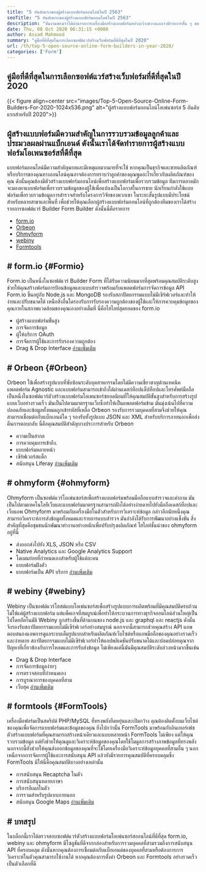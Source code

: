 ```yaml
---
title: "5 อันดับแรกของผู้สร้างแบบฟอร์มออนไลน์ในปี 2563" 
seoTitle: "5 อันดับแรกของผู้สร้างแบบฟอร์มออนไลน์ในปี 2563" 
description: "ทีมงานของเราได้ผ่านรายการเครื่องมือสร้างแบบฟอร์มอย่างกว้างขวางและเรามีรายการสั้น ๆ ของซอฟต์แวร์สร้างแบบฟอร์มออนไลน์ชั้นนำสำหรับคุณ" 
date: Thu, 08 Oct 2020 06:31:15 +0000
author: Assad Mahmood
summary: "คู่มือที่ดีที่สุดในการเลือกซอฟต์แวร์สร้างเว็บฟอร์มที่ดีที่สุดในปี 2020" 
url: /th/top-5-open-source-online-form-builders-in-year-2020/
categories: ['Form']
---
```


## คู่มือที่ดีที่สุดในการเลือกซอฟต์แวร์สร้างเว็บฟอร์มที่ดีที่สุดในปี 2020

{{< figure align=center src="images/Top-5-Open-Source-Online-Form-Builders-For-2020-1024x536.png" alt="ผู้สร้างแบบฟอร์มออนไลน์โอเพ่นซอร์ส 5 อันดับแรกสำหรับปี 2020">}}


## ผู้สร้างแบบฟอร์มมีความสำคัญในการรวบรวมข้อมูลลูกค้าและประมวลผลผ่านแบ็กเอนด์ ดังนั้นเราได้จัดทำรายการผู้สร้างแบบฟอร์มโอเพนซอร์สที่ดีที่สุด
แบบฟอร์มออนไลน์มีความสำคัญมากและมีเหตุผลมากมายที่จะใช้ หากคุณเป็นธุรกิจและขายผลิตภัณฑ์หรือบริการของคุณทางออนไลน์คุณอาจต้องการทราบว่าลูกค้าของคุณพูดอะไรเกี่ยวกับผลิตภัณฑ์ของคุณ ดังนั้นคุณต้องมีตัวสร้างแบบฟอร์มออนไลน์เพื่อสร้างแบบฟอร์มเพื่อรวบรวมข้อมูล
ทีมการตลาดมักจะมองหาแบบฟอร์มเพื่อรวบรวมข้อมูลของผู้ใช้เพื่อแปลงเป็นโอกาสในการขาย นักเรียนกำลังใช้แบบฟอร์มเพื่อรวบรวมข้อมูลการสำรวจสำหรับโครงการวิจัยของพวกเขา ในระยะสั้นรูปแบบมีประโยชน์สำหรับหลายสาขาและพื้นที่
เพื่อช่วยให้คุณเลือกผู้สร้างแบบฟอร์มออนไลน์ที่ถูกต้องทีมของเราได้สร้างรายการซอฟต์แวร์ Builder Form Builder ดังนั้นนี่คือรายการ
  * [form.io][1]
  * [Orbeon][2]
  * [Ohmyform][3]
  * [webiny][4]
  * [Formtools][5]

## # **form.io**    {#Formio}
Form.io เป็นหนึ่งในซอฟต์แวร์ Builder Form ที่ได้รับความนิยมมากที่สุดพร้อมคุณสมบัติระดับสูง ช่วยให้คุณสร้างฟอร์มการป้อนข้อมูลและแบบสำรวจพร้อมกับแพลตฟอร์มการจัดการข้อมูล API
Form.io ขึ้นอยู่กับ Node.js และ MongoDB รองรับสถาปัตยกรรมแบบไม่มีเซิร์ฟเวอร์และทำให้ง่ายและปรับขนาดได้ เหนือสิ่งอื่นใดรองรับการรับรองความถูกต้องของผู้ใช้และให้การควบคุมข้อมูลของคุณภายในสภาพแวดล้อมของคุณเองอย่างเต็มที่
นี่คือไฮไลท์สุดยอดของ form.io
  * ผู้สร้างแบบฟอร์มขั้นสูง
  * การจัดการข้อมูล
  * ผู้ให้บริการ OAuth
  * การจัดการผู้ใช้และการรับรองความถูกต้อง
  * Drag & Drop Interface
    [อ่านเพิ่มเติม][6]

## # **Orbeon**    {#Orbeon}
Orbeon ใช้เพื่อสร้างรูปแบบที่ซับซ้อนระดับอุตสาหกรรมโดยไม่มีความเชี่ยวชาญด้านเทคนิค แพลตฟอร์ม Agnostic และแบบฟอร์มสามารถเข้าถึงได้ผ่านเดสก์ท็อปแล็ปท็อปและโทรศัพท์มือถือ
เป็นหนึ่งในซอฟต์แวร์ตัวสร้างแบบฟอร์มโอเพนซอร์ซยอดนิยมที่ให้คุณสมบัติขั้นสูงสำหรับการสร้างรูปแบบเว็บอย่างรวดเร็ว มันเป็นไปตามมาตรฐานเว็บซึ่งทำให้เป็นแพลตฟอร์มข้าม มันมุ่งเน้นไปที่ความปลอดภัยและข้อมูลทั้งหมดถูกเข้ารหัสที่เหลือ
Orbeon รองรับการรวมบุคคลที่สามจึงช่วยให้คุณสามารถเชื่อมต่อกับแบ็กเอนด์ใด ๆ รองรับทั้งรูปแบบ JSON และ XML สำหรับบริการภายนอกเพื่อส่งคืนการตอบกลับ
นี่คือคุณสมบัติสำคัญบางประการสำหรับ Orbeon
  * ความเป็นสากล
  * การควบคุมการเข้าถึง.
  * แบบฟอร์มหลายหน้า
  * เซิร์ฟเวอร์สแต็ก
  * สนับสนุน Liferay
    [อ่านเพิ่มเติม][7]

## # **ohmyform**    {#ohmyform}
Ohmyform เป็นซอฟต์แวร์โอเพ่นซอร์สเพื่อสร้างแบบฟอร์มพร้อมมือถือแบบสำรวจและคำถาม มันเป็นไปตามเทคโนโลยีเว็บและแบบฟอร์มมาตรฐานสามารถฝังได้อย่างง่ายดายไปยังมือถือเดสก์ท็อปและเว็บแอพ
Ohmyform มาพร้อมกับเครื่องมือในตัวสำหรับการวิเคราะห์ข้อมูล กล่าวอีกนัยหนึ่งคุณสามารถวิเคราะห์การส่งข้อมูลทั้งหมดและรายการแบบสำรวจ มันกำลังได้รับการพัฒนาอย่างแข็งขัน สิ่งสำคัญที่สุดคือชุมชนนักพัฒนาทำงานอย่างหนักเพื่อปรับปรุงผลิตภัณฑ์
ไฮไลท์ชั้นนำของ ohmyform อยู่ที่นี่
  * ส่งออกส่งไปยัง XLS, JSON หรือ CSV
  * Native Analytics และ Google Analytics Support
  * โดเมนย่อยที่กำหนดเองสำหรับผู้ใช้แต่ละคน
  * แบบฟอร์มฝังตัว
  * แบบฟอร์มเป็น API บริการ
    [อ่านเพิ่มเติม][8]

## # **webiny**    {#webiny}
Webiny เป็นซอฟต์แวร์โฮสต์แบบโอเพ่นซอร์สเพื่อสร้างรูปแบบการผลิตพร้อมที่มีคุณสมบัติครบถ้วน ไม่ใช่แค่ผู้สร้างแบบฟอร์ม แต่แพ็คเกจที่สมบูรณ์เพื่อทำให้กระบวนการทางธุรกิจออนไลน์ส่วนใหญ่เป็นไปโดยอัตโนมัติ
Webiny ถูกสร้างขึ้นที่ด้านบนของ node.js และ graphql และ reactjs ดังนั้นจึงรองรับสถาปัตยกรรมแบบไม่มีเซิร์ฟเวอร์อย่างสมบูรณ์ นอกจากนี้สามารถช่วยคุณสร้าง API แอพตอบสนองแอพการดูแลระบบเต็มรูปแบบสำหรับผลิตภัณฑ์เว็บไซต์หรือแอพมือถือของคุณอย่างรวดเร็วและง่ายดาย
สถาปัตยกรรมแบบไม่มีเซิร์ฟเวอร์ทำให้แอปพลิเคชันปรับขนาดได้และปลดปล่อยคุณจากปัญหาที่เกี่ยวข้องกับการโหลดและการรับส่งข้อมูล ไม่เพียงแค่นี้มันมีคุณสมบัติระดับล่วงหน้ามากขึ้นเช่น
  * Drag & Drop Interface
  * การจัดการข้อมูลง่ายๆ
  * การตรวจสอบที่กำหนดเอง
  * การบูรณาการของบุคคลที่สาม
  * เว็บฮุค
    [อ่านเพิ่มเติม][9]

## # **formtools**    {#FormTools}
เครื่องมือฟอร์มเป็นสคริปต์ PHP/MySQL ที่ทรงพลังยืดหยุ่นและเปิดกว้าง คุณต้องติดตั้งบนเว็บไซต์ของคุณเพื่อจัดการแบบฟอร์มและข้อมูลของคุณ ยิ่งไปกว่านั้น FormTools มาพร้อมกับอินเทอร์เฟซตัวสร้างแบบฟอร์มที่คุณสามารถสร้างหน้าเดียวและแบบหลายหน้า
FormTools ไม่เพียง แต่ให้คุณรวบรวมข้อมูล แต่ยังช่วยให้คุณดูและวิเคราะห์ข้อมูลของคุณโดยใช้โมดูลการสร้างภาพข้อมูลที่ทรงพลัง นอกจากนี้ยังช่วยให้คุณส่งออกข้อมูลของคุณที่จะใช้โดยเครื่องมือวิเคราะห์ข้อมูลบุคคลที่สามอื่น ๆ
นอกเหนือจากการจัดการผู้ใช้และการสนับสนุน API แล้วยังมีรายการคุณสมบัติที่ครอบคลุมซึ่ง FormTools มีให้นี่คือคุณสมบัติบางอย่างเหล่านั้น
  * การสนับสนุน Recaptcha ในตัว
  * การสนับสนุนหลายภาษา
  * บริการอีเมลในตัว
  * การรวมสำหรับรูปแบบภายนอก
  * สนับสนุน Google Maps
    [อ่านเพิ่มเติม][10]

## # บทสรุป
ในบล็อกนี้เราได้ตรวจสอบซอฟต์แวร์ตัวสร้างแบบฟอร์มโอเพ่นซอร์สออนไลน์ที่ดีที่สุด form.io, webiny และ ohmyform มีโซลูชันที่ดีจากกล่องสำหรับการรวมบุคคลที่สามรวมถึงการสนับสนุน API ที่ครอบคลุม ดังนั้นหากคุณต้องการเชื่อมต่อกับแบ็กเอนด์ของบุคคลที่สามหรือต้องการการวิเคราะห์ในตัวคุณสามารถใช้งานได้ หากคุณต้องการตั้งค่า Orbeon และ Formtools อย่างรวดเร็วเป็นตัวเลือกที่ดี

  
[1]: #formio
[2]: #orbeon
[3]: #ohmyform
[4]: #webiny
[5]: #formtools
[6]: https://products.containerize.com/form/formio
[7]: https://products.containerize.com/form/orbeon
[8]: https://products.containerize.com/form/ohmyform
[9]: https://products.containerize.com/form/webiny
[10]: https://products.containerize.com/form/formtools
